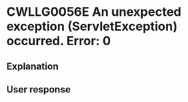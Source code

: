 # CWLLG0056E An unexpected exception (ServletException) occurred.  Error: 0

## Explanation

## User response